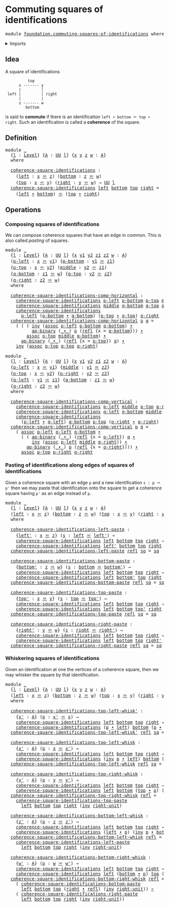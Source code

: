 # Commuting squares of identifications

<pre class="Agda"><a id="49" class="Keyword">module</a> <a id="56" href="foundation.commuting-squares-of-identifications.html" class="Module">foundation.commuting-squares-of-identifications</a> <a id="104" class="Keyword">where</a>
</pre>
<details><summary>Imports</summary>

<pre class="Agda"><a id="160" class="Keyword">open</a> <a id="165" class="Keyword">import</a> <a id="172" href="foundation.action-on-identifications-binary-functions.html" class="Module">foundation.action-on-identifications-binary-functions</a>
<a id="226" class="Keyword">open</a> <a id="231" class="Keyword">import</a> <a id="238" href="foundation.universe-levels.html" class="Module">foundation.universe-levels</a>

<a id="266" class="Keyword">open</a> <a id="271" class="Keyword">import</a> <a id="278" href="foundation-core.function-types.html" class="Module">foundation-core.function-types</a>
<a id="309" class="Keyword">open</a> <a id="314" class="Keyword">import</a> <a id="321" href="foundation-core.identity-types.html" class="Module">foundation-core.identity-types</a>
</pre>
</details>

## Idea

A square of identifications

```text
          top
      x ------- y
      |         |
 left |         | right
      |         |
      z ------- w
         bottom
```

is said to **commute** if there is an identification
`left ∙ bottom ＝ top ∙ right`. Such an identification is called a **coherence**
of the square.

## Definition

<pre class="Agda"><a id="718" class="Keyword">module</a> <a id="725" href="foundation.commuting-squares-of-identifications.html#725" class="Module">_</a>
  <a id="729" class="Symbol">{</a><a id="730" href="foundation.commuting-squares-of-identifications.html#730" class="Bound">l</a> <a id="732" class="Symbol">:</a> <a id="734" href="Agda.Primitive.html#591" class="Postulate">Level</a><a id="739" class="Symbol">}</a> <a id="741" class="Symbol">{</a><a id="742" href="foundation.commuting-squares-of-identifications.html#742" class="Bound">A</a> <a id="744" class="Symbol">:</a> <a id="746" href="Agda.Primitive.html#320" class="Primitive">UU</a> <a id="749" href="foundation.commuting-squares-of-identifications.html#730" class="Bound">l</a><a id="750" class="Symbol">}</a> <a id="752" class="Symbol">{</a><a id="753" href="foundation.commuting-squares-of-identifications.html#753" class="Bound">x</a> <a id="755" href="foundation.commuting-squares-of-identifications.html#755" class="Bound">y</a> <a id="757" href="foundation.commuting-squares-of-identifications.html#757" class="Bound">z</a> <a id="759" href="foundation.commuting-squares-of-identifications.html#759" class="Bound">w</a> <a id="761" class="Symbol">:</a> <a id="763" href="foundation.commuting-squares-of-identifications.html#742" class="Bound">A</a><a id="764" class="Symbol">}</a>
  <a id="768" class="Keyword">where</a>

  <a id="777" href="foundation.commuting-squares-of-identifications.html#777" class="Function">coherence-square-identifications</a> <a id="810" class="Symbol">:</a>
    <a id="816" class="Symbol">(</a><a id="817" href="foundation.commuting-squares-of-identifications.html#817" class="Bound">left</a> <a id="822" class="Symbol">:</a> <a id="824" href="foundation.commuting-squares-of-identifications.html#753" class="Bound">x</a> <a id="826" href="foundation-core.identity-types.html#5999" class="Function Operator">＝</a> <a id="828" href="foundation.commuting-squares-of-identifications.html#757" class="Bound">z</a><a id="829" class="Symbol">)</a> <a id="831" class="Symbol">(</a><a id="832" href="foundation.commuting-squares-of-identifications.html#832" class="Bound">bottom</a> <a id="839" class="Symbol">:</a> <a id="841" href="foundation.commuting-squares-of-identifications.html#757" class="Bound">z</a> <a id="843" href="foundation-core.identity-types.html#5999" class="Function Operator">＝</a> <a id="845" href="foundation.commuting-squares-of-identifications.html#759" class="Bound">w</a><a id="846" class="Symbol">)</a>
    <a id="852" class="Symbol">(</a><a id="853" href="foundation.commuting-squares-of-identifications.html#853" class="Bound">top</a> <a id="857" class="Symbol">:</a> <a id="859" href="foundation.commuting-squares-of-identifications.html#753" class="Bound">x</a> <a id="861" href="foundation-core.identity-types.html#5999" class="Function Operator">＝</a> <a id="863" href="foundation.commuting-squares-of-identifications.html#755" class="Bound">y</a><a id="864" class="Symbol">)</a> <a id="866" class="Symbol">(</a><a id="867" href="foundation.commuting-squares-of-identifications.html#867" class="Bound">right</a> <a id="873" class="Symbol">:</a> <a id="875" href="foundation.commuting-squares-of-identifications.html#755" class="Bound">y</a> <a id="877" href="foundation-core.identity-types.html#5999" class="Function Operator">＝</a> <a id="879" href="foundation.commuting-squares-of-identifications.html#759" class="Bound">w</a><a id="880" class="Symbol">)</a> <a id="882" class="Symbol">→</a> <a id="884" href="Agda.Primitive.html#320" class="Primitive">UU</a> <a id="887" href="foundation.commuting-squares-of-identifications.html#730" class="Bound">l</a>
  <a id="891" href="foundation.commuting-squares-of-identifications.html#777" class="Function">coherence-square-identifications</a> <a id="924" href="foundation.commuting-squares-of-identifications.html#924" class="Bound">left</a> <a id="929" href="foundation.commuting-squares-of-identifications.html#929" class="Bound">bottom</a> <a id="936" href="foundation.commuting-squares-of-identifications.html#936" class="Bound">top</a> <a id="940" href="foundation.commuting-squares-of-identifications.html#940" class="Bound">right</a> <a id="946" class="Symbol">=</a>
    <a id="952" class="Symbol">(</a><a id="953" href="foundation.commuting-squares-of-identifications.html#924" class="Bound">left</a> <a id="958" href="foundation-core.identity-types.html#6948" class="Function Operator">∙</a> <a id="960" href="foundation.commuting-squares-of-identifications.html#929" class="Bound">bottom</a><a id="966" class="Symbol">)</a> <a id="968" href="foundation-core.identity-types.html#5999" class="Function Operator">＝</a> <a id="970" class="Symbol">(</a><a id="971" href="foundation.commuting-squares-of-identifications.html#936" class="Bound">top</a> <a id="975" href="foundation-core.identity-types.html#6948" class="Function Operator">∙</a> <a id="977" href="foundation.commuting-squares-of-identifications.html#940" class="Bound">right</a><a id="982" class="Symbol">)</a>
</pre>
## Operations

### Composing squares of identifications

We can compose coherence squares that have an edge in common. This is also
called _pasting_ of squares.

<pre class="Agda"><a id="1159" class="Keyword">module</a> <a id="1166" href="foundation.commuting-squares-of-identifications.html#1166" class="Module">_</a>
  <a id="1170" class="Symbol">{</a><a id="1171" href="foundation.commuting-squares-of-identifications.html#1171" class="Bound">l</a> <a id="1173" class="Symbol">:</a> <a id="1175" href="Agda.Primitive.html#591" class="Postulate">Level</a><a id="1180" class="Symbol">}</a> <a id="1182" class="Symbol">{</a><a id="1183" href="foundation.commuting-squares-of-identifications.html#1183" class="Bound">A</a> <a id="1185" class="Symbol">:</a> <a id="1187" href="Agda.Primitive.html#320" class="Primitive">UU</a> <a id="1190" href="foundation.commuting-squares-of-identifications.html#1171" class="Bound">l</a><a id="1191" class="Symbol">}</a> <a id="1193" class="Symbol">{</a><a id="1194" href="foundation.commuting-squares-of-identifications.html#1194" class="Bound">x</a> <a id="1196" href="foundation.commuting-squares-of-identifications.html#1196" class="Bound">y1</a> <a id="1199" href="foundation.commuting-squares-of-identifications.html#1199" class="Bound">y2</a> <a id="1202" href="foundation.commuting-squares-of-identifications.html#1202" class="Bound">z1</a> <a id="1205" href="foundation.commuting-squares-of-identifications.html#1205" class="Bound">z2</a> <a id="1208" href="foundation.commuting-squares-of-identifications.html#1208" class="Bound">w</a> <a id="1210" class="Symbol">:</a> <a id="1212" href="foundation.commuting-squares-of-identifications.html#1183" class="Bound">A</a><a id="1213" class="Symbol">}</a>
  <a id="1217" class="Symbol">(</a><a id="1218" href="foundation.commuting-squares-of-identifications.html#1218" class="Bound">p-left</a> <a id="1225" class="Symbol">:</a> <a id="1227" href="foundation.commuting-squares-of-identifications.html#1194" class="Bound">x</a> <a id="1229" href="foundation-core.identity-types.html#5999" class="Function Operator">＝</a> <a id="1231" href="foundation.commuting-squares-of-identifications.html#1196" class="Bound">y1</a><a id="1233" class="Symbol">)</a> <a id="1235" class="Symbol">{</a><a id="1236" href="foundation.commuting-squares-of-identifications.html#1236" class="Bound">p-bottom</a> <a id="1245" class="Symbol">:</a> <a id="1247" href="foundation.commuting-squares-of-identifications.html#1196" class="Bound">y1</a> <a id="1250" href="foundation-core.identity-types.html#5999" class="Function Operator">＝</a> <a id="1252" href="foundation.commuting-squares-of-identifications.html#1202" class="Bound">z1</a><a id="1254" class="Symbol">}</a>
  <a id="1258" class="Symbol">{</a><a id="1259" href="foundation.commuting-squares-of-identifications.html#1259" class="Bound">p-top</a> <a id="1265" class="Symbol">:</a> <a id="1267" href="foundation.commuting-squares-of-identifications.html#1194" class="Bound">x</a> <a id="1269" href="foundation-core.identity-types.html#5999" class="Function Operator">＝</a> <a id="1271" href="foundation.commuting-squares-of-identifications.html#1199" class="Bound">y2</a><a id="1273" class="Symbol">}</a> <a id="1275" class="Symbol">(</a><a id="1276" href="foundation.commuting-squares-of-identifications.html#1276" class="Bound">middle</a> <a id="1283" class="Symbol">:</a> <a id="1285" href="foundation.commuting-squares-of-identifications.html#1199" class="Bound">y2</a> <a id="1288" href="foundation-core.identity-types.html#5999" class="Function Operator">＝</a> <a id="1290" href="foundation.commuting-squares-of-identifications.html#1202" class="Bound">z1</a><a id="1292" class="Symbol">)</a>
  <a id="1296" class="Symbol">{</a><a id="1297" href="foundation.commuting-squares-of-identifications.html#1297" class="Bound">q-bottom</a> <a id="1306" class="Symbol">:</a> <a id="1308" href="foundation.commuting-squares-of-identifications.html#1202" class="Bound">z1</a> <a id="1311" href="foundation-core.identity-types.html#5999" class="Function Operator">＝</a> <a id="1313" href="foundation.commuting-squares-of-identifications.html#1208" class="Bound">w</a><a id="1314" class="Symbol">}</a> <a id="1316" class="Symbol">{</a><a id="1317" href="foundation.commuting-squares-of-identifications.html#1317" class="Bound">q-top</a> <a id="1323" class="Symbol">:</a> <a id="1325" href="foundation.commuting-squares-of-identifications.html#1199" class="Bound">y2</a> <a id="1328" href="foundation-core.identity-types.html#5999" class="Function Operator">＝</a> <a id="1330" href="foundation.commuting-squares-of-identifications.html#1205" class="Bound">z2</a><a id="1332" class="Symbol">}</a>
  <a id="1336" class="Symbol">(</a><a id="1337" href="foundation.commuting-squares-of-identifications.html#1337" class="Bound">q-right</a> <a id="1345" class="Symbol">:</a> <a id="1347" href="foundation.commuting-squares-of-identifications.html#1205" class="Bound">z2</a> <a id="1350" href="foundation-core.identity-types.html#5999" class="Function Operator">＝</a> <a id="1352" href="foundation.commuting-squares-of-identifications.html#1208" class="Bound">w</a><a id="1353" class="Symbol">)</a>
  <a id="1357" class="Keyword">where</a>

  <a id="1366" href="foundation.commuting-squares-of-identifications.html#1366" class="Function">coherence-square-identifications-comp-horizontal</a> <a id="1415" class="Symbol">:</a>
    <a id="1421" href="foundation.commuting-squares-of-identifications.html#777" class="Function">coherence-square-identifications</a> <a id="1454" href="foundation.commuting-squares-of-identifications.html#1218" class="Bound">p-left</a> <a id="1461" href="foundation.commuting-squares-of-identifications.html#1236" class="Bound">p-bottom</a> <a id="1470" href="foundation.commuting-squares-of-identifications.html#1259" class="Bound">p-top</a> <a id="1476" href="foundation.commuting-squares-of-identifications.html#1276" class="Bound">middle</a> <a id="1483" class="Symbol">→</a>
    <a id="1489" href="foundation.commuting-squares-of-identifications.html#777" class="Function">coherence-square-identifications</a> <a id="1522" href="foundation.commuting-squares-of-identifications.html#1276" class="Bound">middle</a> <a id="1529" href="foundation.commuting-squares-of-identifications.html#1297" class="Bound">q-bottom</a> <a id="1538" href="foundation.commuting-squares-of-identifications.html#1317" class="Bound">q-top</a> <a id="1544" href="foundation.commuting-squares-of-identifications.html#1337" class="Bound">q-right</a> <a id="1552" class="Symbol">→</a>
    <a id="1558" href="foundation.commuting-squares-of-identifications.html#777" class="Function">coherence-square-identifications</a>
      <a id="1597" href="foundation.commuting-squares-of-identifications.html#1218" class="Bound">p-left</a> <a id="1604" class="Symbol">(</a><a id="1605" href="foundation.commuting-squares-of-identifications.html#1236" class="Bound">p-bottom</a> <a id="1614" href="foundation-core.identity-types.html#6948" class="Function Operator">∙</a> <a id="1616" href="foundation.commuting-squares-of-identifications.html#1297" class="Bound">q-bottom</a><a id="1624" class="Symbol">)</a> <a id="1626" class="Symbol">(</a><a id="1627" href="foundation.commuting-squares-of-identifications.html#1259" class="Bound">p-top</a> <a id="1633" href="foundation-core.identity-types.html#6948" class="Function Operator">∙</a> <a id="1635" href="foundation.commuting-squares-of-identifications.html#1317" class="Bound">q-top</a><a id="1640" class="Symbol">)</a> <a id="1642" href="foundation.commuting-squares-of-identifications.html#1337" class="Bound">q-right</a>
  <a id="1652" href="foundation.commuting-squares-of-identifications.html#1366" class="Function">coherence-square-identifications-comp-horizontal</a> <a id="1701" href="foundation.commuting-squares-of-identifications.html#1701" class="Bound">p</a> <a id="1703" href="foundation.commuting-squares-of-identifications.html#1703" class="Bound">q</a> <a id="1705" class="Symbol">=</a>
    <a id="1711" class="Symbol">(</a> <a id="1713" class="Symbol">(</a> <a id="1715" class="Symbol">(</a> <a id="1717" href="foundation-core.identity-types.html#7252" class="Function">inv</a> <a id="1721" class="Symbol">(</a><a id="1722" href="foundation-core.identity-types.html#7395" class="Function">assoc</a> <a id="1728" href="foundation.commuting-squares-of-identifications.html#1218" class="Bound">p-left</a> <a id="1735" href="foundation.commuting-squares-of-identifications.html#1236" class="Bound">p-bottom</a> <a id="1744" href="foundation.commuting-squares-of-identifications.html#1297" class="Bound">q-bottom</a><a id="1752" class="Symbol">)</a> <a id="1754" href="foundation-core.identity-types.html#6948" class="Function Operator">∙</a>
          <a id="1766" href="foundation.action-on-identifications-binary-functions.html#603" class="Function">ap-binary</a> <a id="1776" class="Symbol">(</a><a id="1777" href="foundation-core.identity-types.html#6948" class="Function Operator">_∙_</a><a id="1780" class="Symbol">)</a> <a id="1782" href="foundation.commuting-squares-of-identifications.html#1701" class="Bound">p</a> <a id="1784" class="Symbol">(</a><a id="1785" href="foundation-core.identity-types.html#5968" class="InductiveConstructor">refl</a> <a id="1790" class="Symbol">{</a><a id="1791" class="Argument">x</a> <a id="1793" class="Symbol">=</a> <a id="1795" href="foundation.commuting-squares-of-identifications.html#1297" class="Bound">q-bottom</a><a id="1803" class="Symbol">}))</a> <a id="1807" href="foundation-core.identity-types.html#6948" class="Function Operator">∙</a>
        <a id="1817" href="foundation-core.identity-types.html#7395" class="Function">assoc</a> <a id="1823" href="foundation.commuting-squares-of-identifications.html#1259" class="Bound">p-top</a> <a id="1829" href="foundation.commuting-squares-of-identifications.html#1276" class="Bound">middle</a> <a id="1836" href="foundation.commuting-squares-of-identifications.html#1297" class="Bound">q-bottom</a><a id="1844" class="Symbol">)</a> <a id="1846" href="foundation-core.identity-types.html#6948" class="Function Operator">∙</a>
      <a id="1854" href="foundation.action-on-identifications-binary-functions.html#603" class="Function">ap-binary</a> <a id="1864" class="Symbol">(</a><a id="1865" href="foundation-core.identity-types.html#6948" class="Function Operator">_∙_</a><a id="1868" class="Symbol">)</a> <a id="1870" class="Symbol">(</a><a id="1871" href="foundation-core.identity-types.html#5968" class="InductiveConstructor">refl</a> <a id="1876" class="Symbol">{</a><a id="1877" class="Argument">x</a> <a id="1879" class="Symbol">=</a> <a id="1881" href="foundation.commuting-squares-of-identifications.html#1259" class="Bound">p-top</a><a id="1886" class="Symbol">})</a> <a id="1889" href="foundation.commuting-squares-of-identifications.html#1703" class="Bound">q</a><a id="1890" class="Symbol">)</a> <a id="1892" href="foundation-core.identity-types.html#6948" class="Function Operator">∙</a>
    <a id="1898" href="foundation-core.identity-types.html#7252" class="Function">inv</a> <a id="1902" class="Symbol">(</a><a id="1903" href="foundation-core.identity-types.html#7395" class="Function">assoc</a> <a id="1909" href="foundation.commuting-squares-of-identifications.html#1259" class="Bound">p-top</a> <a id="1915" href="foundation.commuting-squares-of-identifications.html#1317" class="Bound">q-top</a> <a id="1921" href="foundation.commuting-squares-of-identifications.html#1337" class="Bound">q-right</a><a id="1928" class="Symbol">)</a>

<a id="1931" class="Keyword">module</a> <a id="1938" href="foundation.commuting-squares-of-identifications.html#1938" class="Module">_</a>
  <a id="1942" class="Symbol">{</a><a id="1943" href="foundation.commuting-squares-of-identifications.html#1943" class="Bound">l</a> <a id="1945" class="Symbol">:</a> <a id="1947" href="Agda.Primitive.html#591" class="Postulate">Level</a><a id="1952" class="Symbol">}</a> <a id="1954" class="Symbol">{</a><a id="1955" href="foundation.commuting-squares-of-identifications.html#1955" class="Bound">A</a> <a id="1957" class="Symbol">:</a> <a id="1959" href="Agda.Primitive.html#320" class="Primitive">UU</a> <a id="1962" href="foundation.commuting-squares-of-identifications.html#1943" class="Bound">l</a><a id="1963" class="Symbol">}</a> <a id="1965" class="Symbol">{</a><a id="1966" href="foundation.commuting-squares-of-identifications.html#1966" class="Bound">x</a> <a id="1968" href="foundation.commuting-squares-of-identifications.html#1968" class="Bound">y1</a> <a id="1971" href="foundation.commuting-squares-of-identifications.html#1971" class="Bound">y2</a> <a id="1974" href="foundation.commuting-squares-of-identifications.html#1974" class="Bound">z1</a> <a id="1977" href="foundation.commuting-squares-of-identifications.html#1977" class="Bound">z2</a> <a id="1980" href="foundation.commuting-squares-of-identifications.html#1980" class="Bound">w</a> <a id="1982" class="Symbol">:</a> <a id="1984" href="foundation.commuting-squares-of-identifications.html#1955" class="Bound">A</a><a id="1985" class="Symbol">}</a>
  <a id="1989" class="Symbol">{</a><a id="1990" href="foundation.commuting-squares-of-identifications.html#1990" class="Bound">p-left</a> <a id="1997" class="Symbol">:</a> <a id="1999" href="foundation.commuting-squares-of-identifications.html#1966" class="Bound">x</a> <a id="2001" href="foundation-core.identity-types.html#5999" class="Function Operator">＝</a> <a id="2003" href="foundation.commuting-squares-of-identifications.html#1968" class="Bound">y1</a><a id="2005" class="Symbol">}</a> <a id="2007" class="Symbol">{</a><a id="2008" href="foundation.commuting-squares-of-identifications.html#2008" class="Bound">middle</a> <a id="2015" class="Symbol">:</a> <a id="2017" href="foundation.commuting-squares-of-identifications.html#1968" class="Bound">y1</a> <a id="2020" href="foundation-core.identity-types.html#5999" class="Function Operator">＝</a> <a id="2022" href="foundation.commuting-squares-of-identifications.html#1977" class="Bound">z2</a><a id="2024" class="Symbol">}</a>
  <a id="2028" class="Symbol">{</a><a id="2029" href="foundation.commuting-squares-of-identifications.html#2029" class="Bound">p-top</a> <a id="2035" class="Symbol">:</a> <a id="2037" href="foundation.commuting-squares-of-identifications.html#1966" class="Bound">x</a> <a id="2039" href="foundation-core.identity-types.html#5999" class="Function Operator">＝</a> <a id="2041" href="foundation.commuting-squares-of-identifications.html#1971" class="Bound">y2</a><a id="2043" class="Symbol">}</a> <a id="2045" class="Symbol">{</a><a id="2046" href="foundation.commuting-squares-of-identifications.html#2046" class="Bound">p-right</a> <a id="2054" class="Symbol">:</a> <a id="2056" href="foundation.commuting-squares-of-identifications.html#1971" class="Bound">y2</a> <a id="2059" href="foundation-core.identity-types.html#5999" class="Function Operator">＝</a> <a id="2061" href="foundation.commuting-squares-of-identifications.html#1977" class="Bound">z2</a><a id="2063" class="Symbol">}</a>
  <a id="2067" class="Symbol">{</a><a id="2068" href="foundation.commuting-squares-of-identifications.html#2068" class="Bound">q-left</a> <a id="2075" class="Symbol">:</a> <a id="2077" href="foundation.commuting-squares-of-identifications.html#1968" class="Bound">y1</a> <a id="2080" href="foundation-core.identity-types.html#5999" class="Function Operator">＝</a> <a id="2082" href="foundation.commuting-squares-of-identifications.html#1974" class="Bound">z1</a><a id="2084" class="Symbol">}</a> <a id="2086" class="Symbol">{</a><a id="2087" href="foundation.commuting-squares-of-identifications.html#2087" class="Bound">q-bottom</a> <a id="2096" class="Symbol">:</a> <a id="2098" href="foundation.commuting-squares-of-identifications.html#1974" class="Bound">z1</a> <a id="2101" href="foundation-core.identity-types.html#5999" class="Function Operator">＝</a> <a id="2103" href="foundation.commuting-squares-of-identifications.html#1980" class="Bound">w</a><a id="2104" class="Symbol">}</a>
  <a id="2108" class="Symbol">{</a><a id="2109" href="foundation.commuting-squares-of-identifications.html#2109" class="Bound">q-right</a> <a id="2117" class="Symbol">:</a> <a id="2119" href="foundation.commuting-squares-of-identifications.html#1977" class="Bound">z2</a> <a id="2122" href="foundation-core.identity-types.html#5999" class="Function Operator">＝</a> <a id="2124" href="foundation.commuting-squares-of-identifications.html#1980" class="Bound">w</a><a id="2125" class="Symbol">}</a>
  <a id="2129" class="Keyword">where</a>

  <a id="2138" href="foundation.commuting-squares-of-identifications.html#2138" class="Function">coherence-square-identifications-comp-vertical</a> <a id="2185" class="Symbol">:</a>
    <a id="2191" href="foundation.commuting-squares-of-identifications.html#777" class="Function">coherence-square-identifications</a> <a id="2224" href="foundation.commuting-squares-of-identifications.html#1990" class="Bound">p-left</a> <a id="2231" href="foundation.commuting-squares-of-identifications.html#2008" class="Bound">middle</a> <a id="2238" href="foundation.commuting-squares-of-identifications.html#2029" class="Bound">p-top</a> <a id="2244" href="foundation.commuting-squares-of-identifications.html#2046" class="Bound">p-right</a> <a id="2252" class="Symbol">→</a>
    <a id="2258" href="foundation.commuting-squares-of-identifications.html#777" class="Function">coherence-square-identifications</a> <a id="2291" href="foundation.commuting-squares-of-identifications.html#2068" class="Bound">q-left</a> <a id="2298" href="foundation.commuting-squares-of-identifications.html#2087" class="Bound">q-bottom</a> <a id="2307" href="foundation.commuting-squares-of-identifications.html#2008" class="Bound">middle</a> <a id="2314" href="foundation.commuting-squares-of-identifications.html#2109" class="Bound">q-right</a> <a id="2322" class="Symbol">→</a>
    <a id="2328" href="foundation.commuting-squares-of-identifications.html#777" class="Function">coherence-square-identifications</a>
      <a id="2367" class="Symbol">(</a><a id="2368" href="foundation.commuting-squares-of-identifications.html#1990" class="Bound">p-left</a> <a id="2375" href="foundation-core.identity-types.html#6948" class="Function Operator">∙</a> <a id="2377" href="foundation.commuting-squares-of-identifications.html#2068" class="Bound">q-left</a><a id="2383" class="Symbol">)</a> <a id="2385" href="foundation.commuting-squares-of-identifications.html#2087" class="Bound">q-bottom</a> <a id="2394" href="foundation.commuting-squares-of-identifications.html#2029" class="Bound">p-top</a> <a id="2400" class="Symbol">(</a><a id="2401" href="foundation.commuting-squares-of-identifications.html#2046" class="Bound">p-right</a> <a id="2409" href="foundation-core.identity-types.html#6948" class="Function Operator">∙</a> <a id="2411" href="foundation.commuting-squares-of-identifications.html#2109" class="Bound">q-right</a><a id="2418" class="Symbol">)</a>
  <a id="2422" href="foundation.commuting-squares-of-identifications.html#2138" class="Function">coherence-square-identifications-comp-vertical</a> <a id="2469" href="foundation.commuting-squares-of-identifications.html#2469" class="Bound">p</a> <a id="2471" href="foundation.commuting-squares-of-identifications.html#2471" class="Bound">q</a> <a id="2473" class="Symbol">=</a>
    <a id="2479" class="Symbol">(</a> <a id="2481" href="foundation-core.identity-types.html#7395" class="Function">assoc</a> <a id="2487" href="foundation.commuting-squares-of-identifications.html#1990" class="Bound">p-left</a> <a id="2494" href="foundation.commuting-squares-of-identifications.html#2068" class="Bound">q-left</a> <a id="2501" href="foundation.commuting-squares-of-identifications.html#2087" class="Bound">q-bottom</a> <a id="2510" href="foundation-core.identity-types.html#6948" class="Function Operator">∙</a>
      <a id="2518" class="Symbol">(</a> <a id="2520" class="Symbol">(</a> <a id="2522" href="foundation.action-on-identifications-binary-functions.html#603" class="Function">ap-binary</a> <a id="2532" class="Symbol">(</a><a id="2533" href="foundation-core.identity-types.html#6948" class="Function Operator">_∙_</a><a id="2536" class="Symbol">)</a> <a id="2538" class="Symbol">(</a><a id="2539" href="foundation-core.identity-types.html#5968" class="InductiveConstructor">refl</a> <a id="2544" class="Symbol">{</a><a id="2545" class="Argument">x</a> <a id="2547" class="Symbol">=</a> <a id="2549" href="foundation.commuting-squares-of-identifications.html#1990" class="Bound">p-left</a><a id="2555" class="Symbol">})</a> <a id="2558" href="foundation.commuting-squares-of-identifications.html#2471" class="Bound">q</a> <a id="2560" href="foundation-core.identity-types.html#6948" class="Function Operator">∙</a>
          <a id="2572" href="foundation-core.identity-types.html#7252" class="Function">inv</a> <a id="2576" class="Symbol">(</a><a id="2577" href="foundation-core.identity-types.html#7395" class="Function">assoc</a> <a id="2583" href="foundation.commuting-squares-of-identifications.html#1990" class="Bound">p-left</a> <a id="2590" href="foundation.commuting-squares-of-identifications.html#2008" class="Bound">middle</a> <a id="2597" href="foundation.commuting-squares-of-identifications.html#2109" class="Bound">q-right</a><a id="2604" class="Symbol">))</a> <a id="2607" href="foundation-core.identity-types.html#6948" class="Function Operator">∙</a>
        <a id="2617" href="foundation.action-on-identifications-binary-functions.html#603" class="Function">ap-binary</a> <a id="2627" class="Symbol">(</a><a id="2628" href="foundation-core.identity-types.html#6948" class="Function Operator">_∙_</a><a id="2631" class="Symbol">)</a> <a id="2633" href="foundation.commuting-squares-of-identifications.html#2469" class="Bound">p</a> <a id="2635" class="Symbol">(</a><a id="2636" href="foundation-core.identity-types.html#5968" class="InductiveConstructor">refl</a> <a id="2641" class="Symbol">{</a><a id="2642" class="Argument">x</a> <a id="2644" class="Symbol">=</a> <a id="2646" href="foundation.commuting-squares-of-identifications.html#2109" class="Bound">q-right</a><a id="2653" class="Symbol">})))</a> <a id="2658" href="foundation-core.identity-types.html#6948" class="Function Operator">∙</a>
      <a id="2666" href="foundation-core.identity-types.html#7395" class="Function">assoc</a> <a id="2672" href="foundation.commuting-squares-of-identifications.html#2029" class="Bound">p-top</a> <a id="2678" href="foundation.commuting-squares-of-identifications.html#2046" class="Bound">p-right</a> <a id="2686" href="foundation.commuting-squares-of-identifications.html#2109" class="Bound">q-right</a>
</pre>
### Pasting of identifications along edges of squares of identifications

Given a coherence square with an edge `p` and a new identification `s : p ＝ p'`
then we may paste that identification onto the square to get a coherence square
having `p'` as an edge instead of `p`.

<pre class="Agda"><a id="2981" class="Keyword">module</a> <a id="2988" href="foundation.commuting-squares-of-identifications.html#2988" class="Module">_</a>
  <a id="2992" class="Symbol">{</a><a id="2993" href="foundation.commuting-squares-of-identifications.html#2993" class="Bound">l</a> <a id="2995" class="Symbol">:</a> <a id="2997" href="Agda.Primitive.html#591" class="Postulate">Level</a><a id="3002" class="Symbol">}</a> <a id="3004" class="Symbol">{</a><a id="3005" href="foundation.commuting-squares-of-identifications.html#3005" class="Bound">A</a> <a id="3007" class="Symbol">:</a> <a id="3009" href="Agda.Primitive.html#320" class="Primitive">UU</a> <a id="3012" href="foundation.commuting-squares-of-identifications.html#2993" class="Bound">l</a><a id="3013" class="Symbol">}</a> <a id="3015" class="Symbol">{</a><a id="3016" href="foundation.commuting-squares-of-identifications.html#3016" class="Bound">x</a> <a id="3018" href="foundation.commuting-squares-of-identifications.html#3018" class="Bound">y</a> <a id="3020" href="foundation.commuting-squares-of-identifications.html#3020" class="Bound">z</a> <a id="3022" href="foundation.commuting-squares-of-identifications.html#3022" class="Bound">w</a> <a id="3024" class="Symbol">:</a> <a id="3026" href="foundation.commuting-squares-of-identifications.html#3005" class="Bound">A</a><a id="3027" class="Symbol">}</a>
  <a id="3031" class="Symbol">(</a><a id="3032" href="foundation.commuting-squares-of-identifications.html#3032" class="Bound">left</a> <a id="3037" class="Symbol">:</a> <a id="3039" href="foundation.commuting-squares-of-identifications.html#3016" class="Bound">x</a> <a id="3041" href="foundation-core.identity-types.html#5999" class="Function Operator">＝</a> <a id="3043" href="foundation.commuting-squares-of-identifications.html#3020" class="Bound">z</a><a id="3044" class="Symbol">)</a> <a id="3046" class="Symbol">(</a><a id="3047" href="foundation.commuting-squares-of-identifications.html#3047" class="Bound">bottom</a> <a id="3054" class="Symbol">:</a> <a id="3056" href="foundation.commuting-squares-of-identifications.html#3020" class="Bound">z</a> <a id="3058" href="foundation-core.identity-types.html#5999" class="Function Operator">＝</a> <a id="3060" href="foundation.commuting-squares-of-identifications.html#3022" class="Bound">w</a><a id="3061" class="Symbol">)</a> <a id="3063" class="Symbol">(</a><a id="3064" href="foundation.commuting-squares-of-identifications.html#3064" class="Bound">top</a> <a id="3068" class="Symbol">:</a> <a id="3070" href="foundation.commuting-squares-of-identifications.html#3016" class="Bound">x</a> <a id="3072" href="foundation-core.identity-types.html#5999" class="Function Operator">＝</a> <a id="3074" href="foundation.commuting-squares-of-identifications.html#3018" class="Bound">y</a><a id="3075" class="Symbol">)</a> <a id="3077" class="Symbol">(</a><a id="3078" href="foundation.commuting-squares-of-identifications.html#3078" class="Bound">right</a> <a id="3084" class="Symbol">:</a> <a id="3086" href="foundation.commuting-squares-of-identifications.html#3018" class="Bound">y</a> <a id="3088" href="foundation-core.identity-types.html#5999" class="Function Operator">＝</a> <a id="3090" href="foundation.commuting-squares-of-identifications.html#3022" class="Bound">w</a><a id="3091" class="Symbol">)</a>
  <a id="3095" class="Keyword">where</a>

  <a id="3104" href="foundation.commuting-squares-of-identifications.html#3104" class="Function">coherence-square-identifications-left-paste</a> <a id="3148" class="Symbol">:</a>
    <a id="3154" class="Symbol">{</a><a id="3155" href="foundation.commuting-squares-of-identifications.html#3155" class="Bound">left&#39;</a> <a id="3161" class="Symbol">:</a> <a id="3163" href="foundation.commuting-squares-of-identifications.html#3016" class="Bound">x</a> <a id="3165" href="foundation-core.identity-types.html#5999" class="Function Operator">＝</a> <a id="3167" href="foundation.commuting-squares-of-identifications.html#3020" class="Bound">z</a><a id="3168" class="Symbol">}</a> <a id="3170" class="Symbol">(</a><a id="3171" href="foundation.commuting-squares-of-identifications.html#3171" class="Bound">s</a> <a id="3173" class="Symbol">:</a> <a id="3175" href="foundation.commuting-squares-of-identifications.html#3032" class="Bound">left</a> <a id="3180" href="foundation-core.identity-types.html#5999" class="Function Operator">＝</a> <a id="3182" href="foundation.commuting-squares-of-identifications.html#3155" class="Bound">left&#39;</a><a id="3187" class="Symbol">)</a> <a id="3189" class="Symbol">→</a>
    <a id="3195" href="foundation.commuting-squares-of-identifications.html#777" class="Function">coherence-square-identifications</a> <a id="3228" href="foundation.commuting-squares-of-identifications.html#3032" class="Bound">left</a> <a id="3233" href="foundation.commuting-squares-of-identifications.html#3047" class="Bound">bottom</a> <a id="3240" href="foundation.commuting-squares-of-identifications.html#3064" class="Bound">top</a> <a id="3244" href="foundation.commuting-squares-of-identifications.html#3078" class="Bound">right</a> <a id="3250" class="Symbol">→</a>
    <a id="3256" href="foundation.commuting-squares-of-identifications.html#777" class="Function">coherence-square-identifications</a> <a id="3289" href="foundation.commuting-squares-of-identifications.html#3155" class="Bound">left&#39;</a> <a id="3295" href="foundation.commuting-squares-of-identifications.html#3047" class="Bound">bottom</a> <a id="3302" href="foundation.commuting-squares-of-identifications.html#3064" class="Bound">top</a> <a id="3306" href="foundation.commuting-squares-of-identifications.html#3078" class="Bound">right</a>
  <a id="3314" href="foundation.commuting-squares-of-identifications.html#3104" class="Function">coherence-square-identifications-left-paste</a> <a id="3358" href="foundation-core.identity-types.html#5968" class="InductiveConstructor">refl</a> <a id="3363" href="foundation.commuting-squares-of-identifications.html#3363" class="Bound">sq</a> <a id="3366" class="Symbol">=</a> <a id="3368" href="foundation.commuting-squares-of-identifications.html#3363" class="Bound">sq</a>

  <a id="3374" href="foundation.commuting-squares-of-identifications.html#3374" class="Function">coherence-square-identifications-bottom-paste</a> <a id="3420" class="Symbol">:</a>
    <a id="3426" class="Symbol">{</a><a id="3427" href="foundation.commuting-squares-of-identifications.html#3427" class="Bound">bottom&#39;</a> <a id="3435" class="Symbol">:</a> <a id="3437" href="foundation.commuting-squares-of-identifications.html#3020" class="Bound">z</a> <a id="3439" href="foundation-core.identity-types.html#5999" class="Function Operator">＝</a> <a id="3441" href="foundation.commuting-squares-of-identifications.html#3022" class="Bound">w</a><a id="3442" class="Symbol">}</a> <a id="3444" class="Symbol">(</a><a id="3445" href="foundation.commuting-squares-of-identifications.html#3445" class="Bound">s</a> <a id="3447" class="Symbol">:</a> <a id="3449" href="foundation.commuting-squares-of-identifications.html#3047" class="Bound">bottom</a> <a id="3456" href="foundation-core.identity-types.html#5999" class="Function Operator">＝</a> <a id="3458" href="foundation.commuting-squares-of-identifications.html#3427" class="Bound">bottom&#39;</a><a id="3465" class="Symbol">)</a> <a id="3467" class="Symbol">→</a>
    <a id="3473" href="foundation.commuting-squares-of-identifications.html#777" class="Function">coherence-square-identifications</a> <a id="3506" href="foundation.commuting-squares-of-identifications.html#3032" class="Bound">left</a> <a id="3511" href="foundation.commuting-squares-of-identifications.html#3047" class="Bound">bottom</a> <a id="3518" href="foundation.commuting-squares-of-identifications.html#3064" class="Bound">top</a> <a id="3522" href="foundation.commuting-squares-of-identifications.html#3078" class="Bound">right</a> <a id="3528" class="Symbol">→</a>
    <a id="3534" href="foundation.commuting-squares-of-identifications.html#777" class="Function">coherence-square-identifications</a> <a id="3567" href="foundation.commuting-squares-of-identifications.html#3032" class="Bound">left</a> <a id="3572" href="foundation.commuting-squares-of-identifications.html#3427" class="Bound">bottom&#39;</a> <a id="3580" href="foundation.commuting-squares-of-identifications.html#3064" class="Bound">top</a> <a id="3584" href="foundation.commuting-squares-of-identifications.html#3078" class="Bound">right</a>
  <a id="3592" href="foundation.commuting-squares-of-identifications.html#3374" class="Function">coherence-square-identifications-bottom-paste</a> <a id="3638" href="foundation-core.identity-types.html#5968" class="InductiveConstructor">refl</a> <a id="3643" href="foundation.commuting-squares-of-identifications.html#3643" class="Bound">sq</a> <a id="3646" class="Symbol">=</a> <a id="3648" href="foundation.commuting-squares-of-identifications.html#3643" class="Bound">sq</a>

  <a id="3654" href="foundation.commuting-squares-of-identifications.html#3654" class="Function">coherence-square-identifications-top-paste</a> <a id="3697" class="Symbol">:</a>
    <a id="3703" class="Symbol">{</a><a id="3704" href="foundation.commuting-squares-of-identifications.html#3704" class="Bound">top&#39;</a> <a id="3709" class="Symbol">:</a> <a id="3711" href="foundation.commuting-squares-of-identifications.html#3016" class="Bound">x</a> <a id="3713" href="foundation-core.identity-types.html#5999" class="Function Operator">＝</a> <a id="3715" href="foundation.commuting-squares-of-identifications.html#3018" class="Bound">y</a><a id="3716" class="Symbol">}</a> <a id="3718" class="Symbol">(</a><a id="3719" href="foundation.commuting-squares-of-identifications.html#3719" class="Bound">s</a> <a id="3721" class="Symbol">:</a> <a id="3723" href="foundation.commuting-squares-of-identifications.html#3064" class="Bound">top</a> <a id="3727" href="foundation-core.identity-types.html#5999" class="Function Operator">＝</a> <a id="3729" href="foundation.commuting-squares-of-identifications.html#3704" class="Bound">top&#39;</a><a id="3733" class="Symbol">)</a> <a id="3735" class="Symbol">→</a>
    <a id="3741" href="foundation.commuting-squares-of-identifications.html#777" class="Function">coherence-square-identifications</a> <a id="3774" href="foundation.commuting-squares-of-identifications.html#3032" class="Bound">left</a> <a id="3779" href="foundation.commuting-squares-of-identifications.html#3047" class="Bound">bottom</a> <a id="3786" href="foundation.commuting-squares-of-identifications.html#3064" class="Bound">top</a> <a id="3790" href="foundation.commuting-squares-of-identifications.html#3078" class="Bound">right</a> <a id="3796" class="Symbol">→</a>
    <a id="3802" href="foundation.commuting-squares-of-identifications.html#777" class="Function">coherence-square-identifications</a> <a id="3835" href="foundation.commuting-squares-of-identifications.html#3032" class="Bound">left</a> <a id="3840" href="foundation.commuting-squares-of-identifications.html#3047" class="Bound">bottom</a> <a id="3847" href="foundation.commuting-squares-of-identifications.html#3704" class="Bound">top&#39;</a> <a id="3852" href="foundation.commuting-squares-of-identifications.html#3078" class="Bound">right</a>
  <a id="3860" href="foundation.commuting-squares-of-identifications.html#3654" class="Function">coherence-square-identifications-top-paste</a> <a id="3903" href="foundation-core.identity-types.html#5968" class="InductiveConstructor">refl</a> <a id="3908" href="foundation.commuting-squares-of-identifications.html#3908" class="Bound">sq</a> <a id="3911" class="Symbol">=</a> <a id="3913" href="foundation.commuting-squares-of-identifications.html#3908" class="Bound">sq</a>

  <a id="3919" href="foundation.commuting-squares-of-identifications.html#3919" class="Function">coherence-square-identifications-right-paste</a> <a id="3964" class="Symbol">:</a>
    <a id="3970" class="Symbol">{</a><a id="3971" href="foundation.commuting-squares-of-identifications.html#3971" class="Bound">right&#39;</a> <a id="3978" class="Symbol">:</a> <a id="3980" href="foundation.commuting-squares-of-identifications.html#3018" class="Bound">y</a> <a id="3982" href="foundation-core.identity-types.html#5999" class="Function Operator">＝</a> <a id="3984" href="foundation.commuting-squares-of-identifications.html#3022" class="Bound">w</a><a id="3985" class="Symbol">}</a> <a id="3987" class="Symbol">(</a><a id="3988" href="foundation.commuting-squares-of-identifications.html#3988" class="Bound">s</a> <a id="3990" class="Symbol">:</a> <a id="3992" href="foundation.commuting-squares-of-identifications.html#3078" class="Bound">right</a> <a id="3998" href="foundation-core.identity-types.html#5999" class="Function Operator">＝</a> <a id="4000" href="foundation.commuting-squares-of-identifications.html#3971" class="Bound">right&#39;</a><a id="4006" class="Symbol">)</a> <a id="4008" class="Symbol">→</a>
    <a id="4014" href="foundation.commuting-squares-of-identifications.html#777" class="Function">coherence-square-identifications</a> <a id="4047" href="foundation.commuting-squares-of-identifications.html#3032" class="Bound">left</a> <a id="4052" href="foundation.commuting-squares-of-identifications.html#3047" class="Bound">bottom</a> <a id="4059" href="foundation.commuting-squares-of-identifications.html#3064" class="Bound">top</a> <a id="4063" href="foundation.commuting-squares-of-identifications.html#3078" class="Bound">right</a> <a id="4069" class="Symbol">→</a>
    <a id="4075" href="foundation.commuting-squares-of-identifications.html#777" class="Function">coherence-square-identifications</a> <a id="4108" href="foundation.commuting-squares-of-identifications.html#3032" class="Bound">left</a> <a id="4113" href="foundation.commuting-squares-of-identifications.html#3047" class="Bound">bottom</a> <a id="4120" href="foundation.commuting-squares-of-identifications.html#3064" class="Bound">top</a> <a id="4124" href="foundation.commuting-squares-of-identifications.html#3971" class="Bound">right&#39;</a>
  <a id="4133" href="foundation.commuting-squares-of-identifications.html#3919" class="Function">coherence-square-identifications-right-paste</a> <a id="4178" href="foundation-core.identity-types.html#5968" class="InductiveConstructor">refl</a> <a id="4183" href="foundation.commuting-squares-of-identifications.html#4183" class="Bound">sq</a> <a id="4186" class="Symbol">=</a> <a id="4188" href="foundation.commuting-squares-of-identifications.html#4183" class="Bound">sq</a>
</pre>
### Whiskering squares of identifications

Given an identification at one the vertices of a coherence square, then we may
whisker the square by that identification.

<pre class="Agda"><a id="4370" class="Keyword">module</a> <a id="4377" href="foundation.commuting-squares-of-identifications.html#4377" class="Module">_</a>
  <a id="4381" class="Symbol">{</a><a id="4382" href="foundation.commuting-squares-of-identifications.html#4382" class="Bound">l</a> <a id="4384" class="Symbol">:</a> <a id="4386" href="Agda.Primitive.html#591" class="Postulate">Level</a><a id="4391" class="Symbol">}</a> <a id="4393" class="Symbol">{</a><a id="4394" href="foundation.commuting-squares-of-identifications.html#4394" class="Bound">A</a> <a id="4396" class="Symbol">:</a> <a id="4398" href="Agda.Primitive.html#320" class="Primitive">UU</a> <a id="4401" href="foundation.commuting-squares-of-identifications.html#4382" class="Bound">l</a><a id="4402" class="Symbol">}</a> <a id="4404" class="Symbol">{</a><a id="4405" href="foundation.commuting-squares-of-identifications.html#4405" class="Bound">x</a> <a id="4407" href="foundation.commuting-squares-of-identifications.html#4407" class="Bound">y</a> <a id="4409" href="foundation.commuting-squares-of-identifications.html#4409" class="Bound">z</a> <a id="4411" href="foundation.commuting-squares-of-identifications.html#4411" class="Bound">w</a> <a id="4413" class="Symbol">:</a> <a id="4415" href="foundation.commuting-squares-of-identifications.html#4394" class="Bound">A</a><a id="4416" class="Symbol">}</a>
  <a id="4420" class="Symbol">(</a><a id="4421" href="foundation.commuting-squares-of-identifications.html#4421" class="Bound">left</a> <a id="4426" class="Symbol">:</a> <a id="4428" href="foundation.commuting-squares-of-identifications.html#4405" class="Bound">x</a> <a id="4430" href="foundation-core.identity-types.html#5999" class="Function Operator">＝</a> <a id="4432" href="foundation.commuting-squares-of-identifications.html#4409" class="Bound">z</a><a id="4433" class="Symbol">)</a> <a id="4435" class="Symbol">(</a><a id="4436" href="foundation.commuting-squares-of-identifications.html#4436" class="Bound">bottom</a> <a id="4443" class="Symbol">:</a> <a id="4445" href="foundation.commuting-squares-of-identifications.html#4409" class="Bound">z</a> <a id="4447" href="foundation-core.identity-types.html#5999" class="Function Operator">＝</a> <a id="4449" href="foundation.commuting-squares-of-identifications.html#4411" class="Bound">w</a><a id="4450" class="Symbol">)</a> <a id="4452" class="Symbol">(</a><a id="4453" href="foundation.commuting-squares-of-identifications.html#4453" class="Bound">top</a> <a id="4457" class="Symbol">:</a> <a id="4459" href="foundation.commuting-squares-of-identifications.html#4405" class="Bound">x</a> <a id="4461" href="foundation-core.identity-types.html#5999" class="Function Operator">＝</a> <a id="4463" href="foundation.commuting-squares-of-identifications.html#4407" class="Bound">y</a><a id="4464" class="Symbol">)</a> <a id="4466" class="Symbol">(</a><a id="4467" href="foundation.commuting-squares-of-identifications.html#4467" class="Bound">right</a> <a id="4473" class="Symbol">:</a> <a id="4475" href="foundation.commuting-squares-of-identifications.html#4407" class="Bound">y</a> <a id="4477" href="foundation-core.identity-types.html#5999" class="Function Operator">＝</a> <a id="4479" href="foundation.commuting-squares-of-identifications.html#4411" class="Bound">w</a><a id="4480" class="Symbol">)</a>
  <a id="4484" class="Keyword">where</a>

  <a id="4493" href="foundation.commuting-squares-of-identifications.html#4493" class="Function">coherence-square-identifications-top-left-whisk&#39;</a> <a id="4542" class="Symbol">:</a>
    <a id="4548" class="Symbol">{</a><a id="4549" href="foundation.commuting-squares-of-identifications.html#4549" class="Bound">x&#39;</a> <a id="4552" class="Symbol">:</a> <a id="4554" href="foundation.commuting-squares-of-identifications.html#4394" class="Bound">A</a><a id="4555" class="Symbol">}</a> <a id="4557" class="Symbol">(</a><a id="4558" href="foundation.commuting-squares-of-identifications.html#4558" class="Bound">p</a> <a id="4560" class="Symbol">:</a> <a id="4562" href="foundation.commuting-squares-of-identifications.html#4549" class="Bound">x&#39;</a> <a id="4565" href="foundation-core.identity-types.html#5999" class="Function Operator">＝</a> <a id="4567" href="foundation.commuting-squares-of-identifications.html#4405" class="Bound">x</a><a id="4568" class="Symbol">)</a> <a id="4570" class="Symbol">→</a>
    <a id="4576" href="foundation.commuting-squares-of-identifications.html#777" class="Function">coherence-square-identifications</a> <a id="4609" href="foundation.commuting-squares-of-identifications.html#4421" class="Bound">left</a> <a id="4614" href="foundation.commuting-squares-of-identifications.html#4436" class="Bound">bottom</a> <a id="4621" href="foundation.commuting-squares-of-identifications.html#4453" class="Bound">top</a> <a id="4625" href="foundation.commuting-squares-of-identifications.html#4467" class="Bound">right</a> <a id="4631" class="Symbol">→</a>
    <a id="4637" href="foundation.commuting-squares-of-identifications.html#777" class="Function">coherence-square-identifications</a> <a id="4670" class="Symbol">(</a><a id="4671" href="foundation.commuting-squares-of-identifications.html#4558" class="Bound">p</a> <a id="4673" href="foundation-core.identity-types.html#6948" class="Function Operator">∙</a> <a id="4675" href="foundation.commuting-squares-of-identifications.html#4421" class="Bound">left</a><a id="4679" class="Symbol">)</a> <a id="4681" href="foundation.commuting-squares-of-identifications.html#4436" class="Bound">bottom</a> <a id="4688" class="Symbol">(</a><a id="4689" href="foundation.commuting-squares-of-identifications.html#4558" class="Bound">p</a> <a id="4691" href="foundation-core.identity-types.html#6948" class="Function Operator">∙</a> <a id="4693" href="foundation.commuting-squares-of-identifications.html#4453" class="Bound">top</a><a id="4696" class="Symbol">)</a> <a id="4698" href="foundation.commuting-squares-of-identifications.html#4467" class="Bound">right</a>
  <a id="4706" href="foundation.commuting-squares-of-identifications.html#4493" class="Function">coherence-square-identifications-top-left-whisk&#39;</a> <a id="4755" href="foundation-core.identity-types.html#5968" class="InductiveConstructor">refl</a> <a id="4760" href="foundation.commuting-squares-of-identifications.html#4760" class="Bound">sq</a> <a id="4763" class="Symbol">=</a> <a id="4765" href="foundation.commuting-squares-of-identifications.html#4760" class="Bound">sq</a>

  <a id="4771" href="foundation.commuting-squares-of-identifications.html#4771" class="Function">coherence-square-identifications-top-left-whisk</a> <a id="4819" class="Symbol">:</a>
    <a id="4825" class="Symbol">{</a><a id="4826" href="foundation.commuting-squares-of-identifications.html#4826" class="Bound">x&#39;</a> <a id="4829" class="Symbol">:</a> <a id="4831" href="foundation.commuting-squares-of-identifications.html#4394" class="Bound">A</a><a id="4832" class="Symbol">}</a> <a id="4834" class="Symbol">(</a><a id="4835" href="foundation.commuting-squares-of-identifications.html#4835" class="Bound">p</a> <a id="4837" class="Symbol">:</a> <a id="4839" href="foundation.commuting-squares-of-identifications.html#4405" class="Bound">x</a> <a id="4841" href="foundation-core.identity-types.html#5999" class="Function Operator">＝</a> <a id="4843" href="foundation.commuting-squares-of-identifications.html#4826" class="Bound">x&#39;</a><a id="4845" class="Symbol">)</a> <a id="4847" class="Symbol">→</a>
    <a id="4853" href="foundation.commuting-squares-of-identifications.html#777" class="Function">coherence-square-identifications</a> <a id="4886" href="foundation.commuting-squares-of-identifications.html#4421" class="Bound">left</a> <a id="4891" href="foundation.commuting-squares-of-identifications.html#4436" class="Bound">bottom</a> <a id="4898" href="foundation.commuting-squares-of-identifications.html#4453" class="Bound">top</a> <a id="4902" href="foundation.commuting-squares-of-identifications.html#4467" class="Bound">right</a> <a id="4908" class="Symbol">→</a>
    <a id="4914" href="foundation.commuting-squares-of-identifications.html#777" class="Function">coherence-square-identifications</a> <a id="4947" class="Symbol">(</a><a id="4948" href="foundation-core.identity-types.html#7252" class="Function">inv</a> <a id="4952" href="foundation.commuting-squares-of-identifications.html#4835" class="Bound">p</a> <a id="4954" href="foundation-core.identity-types.html#6948" class="Function Operator">∙</a> <a id="4956" href="foundation.commuting-squares-of-identifications.html#4421" class="Bound">left</a><a id="4960" class="Symbol">)</a> <a id="4962" href="foundation.commuting-squares-of-identifications.html#4436" class="Bound">bottom</a> <a id="4969" class="Symbol">(</a><a id="4970" href="foundation-core.identity-types.html#7252" class="Function">inv</a> <a id="4974" href="foundation.commuting-squares-of-identifications.html#4835" class="Bound">p</a> <a id="4976" href="foundation-core.identity-types.html#6948" class="Function Operator">∙</a> <a id="4978" href="foundation.commuting-squares-of-identifications.html#4453" class="Bound">top</a><a id="4981" class="Symbol">)</a> <a id="4983" href="foundation.commuting-squares-of-identifications.html#4467" class="Bound">right</a>
  <a id="4991" href="foundation.commuting-squares-of-identifications.html#4771" class="Function">coherence-square-identifications-top-left-whisk</a> <a id="5039" href="foundation-core.identity-types.html#5968" class="InductiveConstructor">refl</a> <a id="5044" href="foundation.commuting-squares-of-identifications.html#5044" class="Bound">sq</a> <a id="5047" class="Symbol">=</a> <a id="5049" href="foundation.commuting-squares-of-identifications.html#5044" class="Bound">sq</a>

  <a id="5055" href="foundation.commuting-squares-of-identifications.html#5055" class="Function">coherence-square-identifications-top-right-whisk</a> <a id="5104" class="Symbol">:</a>
    <a id="5110" class="Symbol">{</a><a id="5111" href="foundation.commuting-squares-of-identifications.html#5111" class="Bound">y&#39;</a> <a id="5114" class="Symbol">:</a> <a id="5116" href="foundation.commuting-squares-of-identifications.html#4394" class="Bound">A</a><a id="5117" class="Symbol">}</a> <a id="5119" class="Symbol">(</a><a id="5120" href="foundation.commuting-squares-of-identifications.html#5120" class="Bound">p</a> <a id="5122" class="Symbol">:</a> <a id="5124" href="foundation.commuting-squares-of-identifications.html#4407" class="Bound">y</a> <a id="5126" href="foundation-core.identity-types.html#5999" class="Function Operator">＝</a> <a id="5128" href="foundation.commuting-squares-of-identifications.html#5111" class="Bound">y&#39;</a><a id="5130" class="Symbol">)</a> <a id="5132" class="Symbol">→</a>
    <a id="5138" href="foundation.commuting-squares-of-identifications.html#777" class="Function">coherence-square-identifications</a> <a id="5171" href="foundation.commuting-squares-of-identifications.html#4421" class="Bound">left</a> <a id="5176" href="foundation.commuting-squares-of-identifications.html#4436" class="Bound">bottom</a> <a id="5183" href="foundation.commuting-squares-of-identifications.html#4453" class="Bound">top</a> <a id="5187" href="foundation.commuting-squares-of-identifications.html#4467" class="Bound">right</a> <a id="5193" class="Symbol">→</a>
    <a id="5199" href="foundation.commuting-squares-of-identifications.html#777" class="Function">coherence-square-identifications</a> <a id="5232" href="foundation.commuting-squares-of-identifications.html#4421" class="Bound">left</a> <a id="5237" href="foundation.commuting-squares-of-identifications.html#4436" class="Bound">bottom</a> <a id="5244" class="Symbol">(</a><a id="5245" href="foundation.commuting-squares-of-identifications.html#4453" class="Bound">top</a> <a id="5249" href="foundation-core.identity-types.html#6948" class="Function Operator">∙</a> <a id="5251" href="foundation.commuting-squares-of-identifications.html#5120" class="Bound">p</a><a id="5252" class="Symbol">)</a> <a id="5254" class="Symbol">(</a><a id="5255" href="foundation-core.identity-types.html#7252" class="Function">inv</a> <a id="5259" href="foundation.commuting-squares-of-identifications.html#5120" class="Bound">p</a> <a id="5261" href="foundation-core.identity-types.html#6948" class="Function Operator">∙</a> <a id="5263" href="foundation.commuting-squares-of-identifications.html#4467" class="Bound">right</a><a id="5268" class="Symbol">)</a>
  <a id="5272" href="foundation.commuting-squares-of-identifications.html#5055" class="Function">coherence-square-identifications-top-right-whisk</a> <a id="5321" href="foundation-core.identity-types.html#5968" class="InductiveConstructor">refl</a> <a id="5326" class="Symbol">=</a>
    <a id="5332" href="foundation.commuting-squares-of-identifications.html#3654" class="Function">coherence-square-identifications-top-paste</a>
      <a id="5381" href="foundation.commuting-squares-of-identifications.html#4421" class="Bound">left</a> <a id="5386" href="foundation.commuting-squares-of-identifications.html#4436" class="Bound">bottom</a> <a id="5393" href="foundation.commuting-squares-of-identifications.html#4453" class="Bound">top</a> <a id="5397" href="foundation.commuting-squares-of-identifications.html#4467" class="Bound">right</a> <a id="5403" class="Symbol">(</a><a id="5404" href="foundation-core.identity-types.html#7252" class="Function">inv</a> <a id="5408" href="foundation-core.identity-types.html#7593" class="Function">right-unit</a><a id="5418" class="Symbol">)</a>

  <a id="5423" href="foundation.commuting-squares-of-identifications.html#5423" class="Function">coherence-square-identifications-bottom-left-whisk</a> <a id="5474" class="Symbol">:</a>
    <a id="5480" class="Symbol">{</a><a id="5481" href="foundation.commuting-squares-of-identifications.html#5481" class="Bound">z&#39;</a> <a id="5484" class="Symbol">:</a> <a id="5486" href="foundation.commuting-squares-of-identifications.html#4394" class="Bound">A</a><a id="5487" class="Symbol">}</a> <a id="5489" class="Symbol">(</a><a id="5490" href="foundation.commuting-squares-of-identifications.html#5490" class="Bound">p</a> <a id="5492" class="Symbol">:</a> <a id="5494" href="foundation.commuting-squares-of-identifications.html#4409" class="Bound">z</a> <a id="5496" href="foundation-core.identity-types.html#5999" class="Function Operator">＝</a> <a id="5498" href="foundation.commuting-squares-of-identifications.html#5481" class="Bound">z&#39;</a><a id="5500" class="Symbol">)</a> <a id="5502" class="Symbol">→</a>
    <a id="5508" href="foundation.commuting-squares-of-identifications.html#777" class="Function">coherence-square-identifications</a> <a id="5541" href="foundation.commuting-squares-of-identifications.html#4421" class="Bound">left</a> <a id="5546" href="foundation.commuting-squares-of-identifications.html#4436" class="Bound">bottom</a> <a id="5553" href="foundation.commuting-squares-of-identifications.html#4453" class="Bound">top</a> <a id="5557" href="foundation.commuting-squares-of-identifications.html#4467" class="Bound">right</a> <a id="5563" class="Symbol">→</a>
    <a id="5569" href="foundation.commuting-squares-of-identifications.html#777" class="Function">coherence-square-identifications</a> <a id="5602" class="Symbol">(</a><a id="5603" href="foundation.commuting-squares-of-identifications.html#4421" class="Bound">left</a> <a id="5608" href="foundation-core.identity-types.html#6948" class="Function Operator">∙</a> <a id="5610" href="foundation.commuting-squares-of-identifications.html#5490" class="Bound">p</a><a id="5611" class="Symbol">)</a> <a id="5613" class="Symbol">(</a><a id="5614" href="foundation-core.identity-types.html#7252" class="Function">inv</a> <a id="5618" href="foundation.commuting-squares-of-identifications.html#5490" class="Bound">p</a> <a id="5620" href="foundation-core.identity-types.html#6948" class="Function Operator">∙</a> <a id="5622" href="foundation.commuting-squares-of-identifications.html#4436" class="Bound">bottom</a><a id="5628" class="Symbol">)</a> <a id="5630" href="foundation.commuting-squares-of-identifications.html#4453" class="Bound">top</a> <a id="5634" href="foundation.commuting-squares-of-identifications.html#4467" class="Bound">right</a>
  <a id="5642" href="foundation.commuting-squares-of-identifications.html#5423" class="Function">coherence-square-identifications-bottom-left-whisk</a> <a id="5693" href="foundation-core.identity-types.html#5968" class="InductiveConstructor">refl</a> <a id="5698" class="Symbol">=</a>
    <a id="5704" href="foundation.commuting-squares-of-identifications.html#3104" class="Function">coherence-square-identifications-left-paste</a>
      <a id="5754" href="foundation.commuting-squares-of-identifications.html#4421" class="Bound">left</a> <a id="5759" href="foundation.commuting-squares-of-identifications.html#4436" class="Bound">bottom</a> <a id="5766" href="foundation.commuting-squares-of-identifications.html#4453" class="Bound">top</a> <a id="5770" href="foundation.commuting-squares-of-identifications.html#4467" class="Bound">right</a> <a id="5776" class="Symbol">(</a><a id="5777" href="foundation-core.identity-types.html#7252" class="Function">inv</a> <a id="5781" href="foundation-core.identity-types.html#7593" class="Function">right-unit</a><a id="5791" class="Symbol">)</a>

  <a id="5796" href="foundation.commuting-squares-of-identifications.html#5796" class="Function">coherence-square-identifications-bottom-right-whisk</a> <a id="5848" class="Symbol">:</a>
    <a id="5854" class="Symbol">{</a><a id="5855" href="foundation.commuting-squares-of-identifications.html#5855" class="Bound">w&#39;</a> <a id="5858" class="Symbol">:</a> <a id="5860" href="foundation.commuting-squares-of-identifications.html#4394" class="Bound">A</a><a id="5861" class="Symbol">}</a> <a id="5863" class="Symbol">(</a><a id="5864" href="foundation.commuting-squares-of-identifications.html#5864" class="Bound">p</a> <a id="5866" class="Symbol">:</a> <a id="5868" href="foundation.commuting-squares-of-identifications.html#4411" class="Bound">w</a> <a id="5870" href="foundation-core.identity-types.html#5999" class="Function Operator">＝</a> <a id="5872" href="foundation.commuting-squares-of-identifications.html#5855" class="Bound">w&#39;</a><a id="5874" class="Symbol">)</a> <a id="5876" class="Symbol">→</a>
    <a id="5882" href="foundation.commuting-squares-of-identifications.html#777" class="Function">coherence-square-identifications</a> <a id="5915" href="foundation.commuting-squares-of-identifications.html#4421" class="Bound">left</a> <a id="5920" href="foundation.commuting-squares-of-identifications.html#4436" class="Bound">bottom</a> <a id="5927" href="foundation.commuting-squares-of-identifications.html#4453" class="Bound">top</a> <a id="5931" href="foundation.commuting-squares-of-identifications.html#4467" class="Bound">right</a> <a id="5937" class="Symbol">→</a>
    <a id="5943" href="foundation.commuting-squares-of-identifications.html#777" class="Function">coherence-square-identifications</a> <a id="5976" href="foundation.commuting-squares-of-identifications.html#4421" class="Bound">left</a> <a id="5981" class="Symbol">(</a><a id="5982" href="foundation.commuting-squares-of-identifications.html#4436" class="Bound">bottom</a> <a id="5989" href="foundation-core.identity-types.html#6948" class="Function Operator">∙</a> <a id="5991" href="foundation.commuting-squares-of-identifications.html#5864" class="Bound">p</a><a id="5992" class="Symbol">)</a> <a id="5994" href="foundation.commuting-squares-of-identifications.html#4453" class="Bound">top</a> <a id="5998" class="Symbol">(</a><a id="5999" href="foundation.commuting-squares-of-identifications.html#4467" class="Bound">right</a> <a id="6005" href="foundation-core.identity-types.html#6948" class="Function Operator">∙</a> <a id="6007" href="foundation.commuting-squares-of-identifications.html#5864" class="Bound">p</a><a id="6008" class="Symbol">)</a>
  <a id="6012" href="foundation.commuting-squares-of-identifications.html#5796" class="Function">coherence-square-identifications-bottom-right-whisk</a> <a id="6064" href="foundation-core.identity-types.html#5968" class="InductiveConstructor">refl</a> <a id="6069" class="Symbol">=</a>
    <a id="6075" class="Symbol">(</a> <a id="6077" href="foundation.commuting-squares-of-identifications.html#3374" class="Function">coherence-square-identifications-bottom-paste</a>
      <a id="6129" href="foundation.commuting-squares-of-identifications.html#4421" class="Bound">left</a> <a id="6134" href="foundation.commuting-squares-of-identifications.html#4436" class="Bound">bottom</a> <a id="6141" href="foundation.commuting-squares-of-identifications.html#4453" class="Bound">top</a> <a id="6145" class="Symbol">(</a><a id="6146" href="foundation.commuting-squares-of-identifications.html#4467" class="Bound">right</a> <a id="6152" href="foundation-core.identity-types.html#6948" class="Function Operator">∙</a> <a id="6154" href="foundation-core.identity-types.html#5968" class="InductiveConstructor">refl</a><a id="6158" class="Symbol">)</a> <a id="6160" class="Symbol">(</a><a id="6161" href="foundation-core.identity-types.html#7252" class="Function">inv</a> <a id="6165" href="foundation-core.identity-types.html#7593" class="Function">right-unit</a><a id="6175" class="Symbol">))</a> <a id="6178" href="foundation-core.function-types.html#455" class="Function Operator">∘</a>
    <a id="6184" class="Symbol">(</a> <a id="6186" href="foundation.commuting-squares-of-identifications.html#3919" class="Function">coherence-square-identifications-right-paste</a>
      <a id="6237" href="foundation.commuting-squares-of-identifications.html#4421" class="Bound">left</a> <a id="6242" href="foundation.commuting-squares-of-identifications.html#4436" class="Bound">bottom</a> <a id="6249" href="foundation.commuting-squares-of-identifications.html#4453" class="Bound">top</a> <a id="6253" href="foundation.commuting-squares-of-identifications.html#4467" class="Bound">right</a> <a id="6259" class="Symbol">(</a><a id="6260" href="foundation-core.identity-types.html#7252" class="Function">inv</a> <a id="6264" href="foundation-core.identity-types.html#7593" class="Function">right-unit</a><a id="6274" class="Symbol">))</a>
</pre>